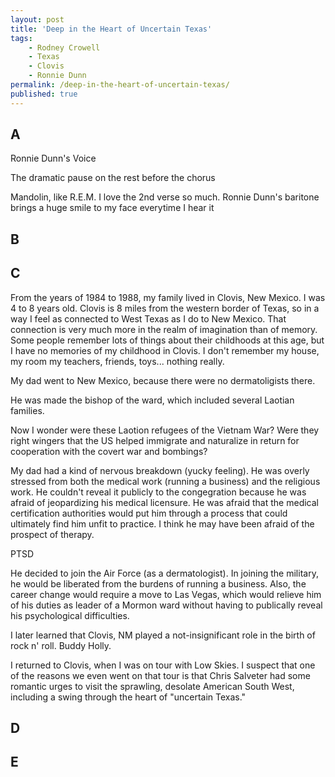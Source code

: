 ```yaml
---
layout: post
title: 'Deep in the Heart of Uncertain Texas'
tags:
    - Rodney Crowell
    - Texas
    - Clovis
    - Ronnie Dunn
permalink: /deep-in-the-heart-of-uncertain-texas/
published: true
---
```


## A

Ronnie Dunn's Voice

The dramatic pause on the rest before the chorus

Mandolin, like R.E.M.
I love the 2nd verse so much. Ronnie Dunn's baritone brings a huge smile to my face everytime I hear it

## B

## C

From the years of 1984 to 1988, my family lived in Clovis, New Mexico. I was 4 to 8 years old. Clovis is 8 miles from the western border of Texas, so in a way I feel as connected to West Texas as I do to New Mexico. That connection is very much more in the realm of imagination than of memory. Some people remember lots of things about their childhoods at this age, but I have no memories of my childhood in Clovis. I don't remember my house, my room my teachers, friends, toys... nothing really.

My dad went to New Mexico, because there were no dermatoligists there.

He was made the bishop of the ward, which included several Laotian families.

Now I wonder were these Laotion refugees of the Vietnam War? Were they right wingers that the US helped immigrate and naturalize in return for cooperation with the covert war and bombings?

My dad had a kind of nervous breakdown (yucky feeling). He was overly stressed from both the medical work (running a business) and the religious work. He couldn't reveal it publicly to the congegration because he was afraid of jeopardizing his medical licensure. He was afraid that the medical certification authorities would put him through a process that could ultimately find him unfit to practice. I think he may have been afraid of the prospect of therapy.

PTSD

He decided to join the Air Force (as a dermatologist). In joining the military, he would be liberated from the burdens of running a business. Also, the career change would require a move to Las Vegas, which would relieve him of his duties as leader of a Mormon ward without having to publically reveal his psychological difficulties.

I later learned that Clovis, NM played a not-insignificant role in the birth of rock n' roll. Buddy Holly.

I returned to Clovis, when I was on tour with Low Skies. I suspect that one of the reasons we even went on that tour is that Chris Salveter had some romantic urges to visit the sprawling, desolate American South West, including a swing through the heart of "uncertain Texas."

## D

## E
